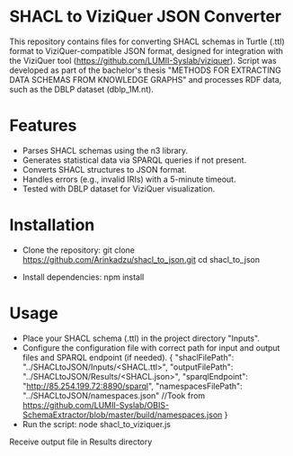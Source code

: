 # SHACL to ViziQuer JSON Converter
This repository contains files for converting SHACL schemas in Turtle (.ttl) format to ViziQuer-compatible JSON format, designed for integration with the ViziQuer tool (https://github.com/LUMII-Syslab/viziquer).
Script was developed as part of the bachelor's thesis "METHODS FOR EXTRACTING DATA SCHEMAS FROM KNOWLEDGE GRAPHS" and processes RDF data, such as the DBLP dataset (dblp_1M.nt).

# Features
- Parses SHACL schemas using the n3 library.
- Generates statistical data via SPARQL queries if not present.
- Converts SHACL structures to JSON format.
- Handles errors (e.g., invalid IRIs) with a 5-minute timeout.
- Tested with DBLP dataset for ViziQuer visualization.

# Installation
- Clone the repository:
git clone https://github.com/Arinkadzu/shacl_to_json.git
cd shacl_to_json

- Install dependencies:
npm install

# Usage

- Place your SHACL schema (.ttl) in the project directory "Inputs".
- Configure the configuration file with correct path for input and output files and SPARQL endpoint (if needed).
{
  "shaclFilePath": "../SHACLtoJSON/Inputs/<SHACL.ttl>",
  "outputFilePath": "../SHACLtoJSON/Results/<SHACL.json>",
  "sparqlEndpoint": "http://85.254.199.72:8890/sparql",
  "namespacesFilePath": "../SHACLtoJSON/namespaces.json" //Took from https://github.com/LUMII-Syslab/OBIS-SchemaExtractor/blob/master/build/namespaces.json
}
- Run the script:
node shacl_to_viziquer.js

Receive output file in Results directory
